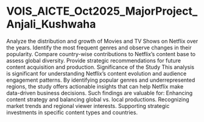 # VOIS_AICTE_Oct2025_MajorProject_Anjali_Kushwaha
Analyze the distribution and growth of Movies and TV Shows on Netflix over the years.
Identify the most frequent genres and observe changes in their popularity.
Compare country-wise contributions to Netflix’s content base to assess global diversity.
Provide strategic recommendations for future content acquisition and production.
Significance of the Study This analysis is significant for understanding Netflix’s content evolution and audience engagement patterns. By identifying popular genres and underrepresented regions, the study offers actionable insights that can help Netflix make data-driven business decisions. Such findings are valuable for: Enhancing content strategy and balancing global vs. local productions. Recognizing market trends and regional viewer interests. Supporting strategic investments in specific content types and countries.
